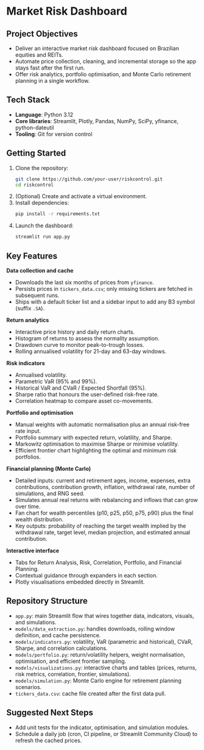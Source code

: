 # Market Risk Dashboard

## Project Objectives
- Deliver an interactive market risk dashboard focused on Brazilian equities and REITs.
- Automate price collection, cleaning, and incremental storage so the app stays fast after the first run.
- Offer risk analytics, portfolio optimisation, and Monte Carlo retirement planning in a single workflow.

## Tech Stack
- **Language**: Python 3.12
- **Core libraries**: Streamlit, Plotly, Pandas, NumPy, SciPy, yfinance, python-dateutil
- **Tooling**: Git for version control

## Getting Started
1. Clone the repository:
   ```bash
   git clone https://github.com/your-user/riskcontrol.git
   cd riskcontrol
   ```
2. (Optional) Create and activate a virtual environment.
3. Install dependencies:
   ```bash
   pip install -r requirements.txt
   ```
4. Launch the dashboard:
   ```bash
   streamlit run app.py
   ```

## Key Features

**Data collection and cache**
- Downloads the last six months of prices from `yfinance`.
- Persists prices in `tickers_data.csv`; only missing tickers are fetched in subsequent runs.
- Ships with a default ticker list and a sidebar input to add any B3 symbol (suffix `.SA`).

**Return analytics**
- Interactive price history and daily return charts.
- Histogram of returns to assess the normality assumption.
- Drawdown curve to monitor peak-to-trough losses.
- Rolling annualised volatility for 21-day and 63-day windows.

**Risk indicators**
- Annualised volatility.
- Parametric VaR (95% and 99%).
- Historical VaR and CVaR / Expected Shortfall (95%).
- Sharpe ratio that honours the user-defined risk-free rate.
- Correlation heatmap to compare asset co-movements.

**Portfolio and optimisation**
- Manual weights with automatic normalisation plus an annual risk-free rate input.
- Portfolio summary with expected return, volatility, and Sharpe.
- Markowitz optimisation to maximise Sharpe or minimise volatility.
- Efficient frontier chart highlighting the optimal and minimum risk portfolios.

**Financial planning (Monte Carlo)**
- Detailed inputs: current and retirement ages, income, expenses, extra contributions, contribution growth, inflation, withdrawal rate, number of simulations, and RNG seed.
- Simulates annual real returns with rebalancing and inflows that can grow over time.
- Fan chart for wealth percentiles (p10, p25, p50, p75, p90) plus the final wealth distribution.
- Key outputs: probability of reaching the target wealth implied by the withdrawal rate, target level, median projection, and estimated annual contribution.

**Interactive interface**
- Tabs for Return Analysis, Risk, Correlation, Portfolio, and Financial Planning.
- Contextual guidance through expanders in each section.
- Plotly visualisations embedded directly in Streamlit.

## Repository Structure
- `app.py`: main Streamlit flow that wires together data, indicators, visuals, and simulations.
- `models/data_extraction.py`: handles downloads, rolling window definition, and cache persistence.
- `models/indicators.py`: volatility, VaR (parametric and historical), CVaR, Sharpe, and correlation calculations.
- `models/portfolio.py`: return/volatility helpers, weight normalisation, optimisation, and efficient frontier sampling.
- `models/visualizations.py`: interactive charts and tables (prices, returns, risk metrics, correlation, frontier, simulations).
- `models/simulation.py`: Monte Carlo engine for retirement planning scenarios.
- `tickers_data.csv`: cache file created after the first data pull.

## Suggested Next Steps
- Add unit tests for the indicator, optimisation, and simulation modules.
- Schedule a daily job (cron, CI pipeline, or Streamlit Community Cloud) to refresh the cached prices.

